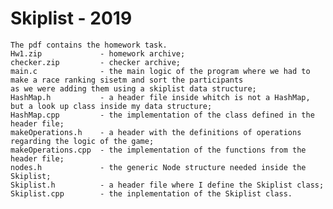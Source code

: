 # Skiplist - 2019
	The pdf contains the homework task.
	Hw1.zip  			- homework archive;
	checker.zip 		- checker archive;
	main.c 				- the main logic of the program where we had to make a race ranking sisetm and sort the participants
	as we were adding them using a skiplist data structure;
	HashMap.h			- a header file inside whitch is not a HashMap, but a look up class inside my data structure;
	HashMap.cpp			- the implementation of the class defined in the header file;
	makeOperations.h	- a header with the definitions of operations regarding the logic of the game;
	makeOperations.cpp	- the implementation of the functions from the header file;
	nodes.h				- the generic Node structure needed inside the Skiplist;
	Skiplist.h			- a header file where I define the Skiplist class;
	Skiplist.cpp		- the inplementation of the Skiplist class.